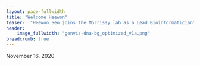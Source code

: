```yaml
---
layout: page-fullwidth
title: "Welcome Heewon"
teaser:  "Heewon Seo joins the Morrissy lab as a Lead Bioinformatician"
header:
    image_fullwidth: "genvis-dna-bg_optimized_v1a.png"
breadcrumb: true
---
```

November 16, 2020
